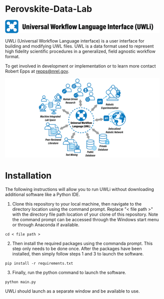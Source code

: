 # Perovskite-Data-Lab
![Logo](/Logo/Logo_readme_v1.png?raw=true)

UWLi (Universal Workflow Language interface) is a user interface for building and modifying UWL files. UWL is a data format used to represent high fidelity scientific procedures in a generalized, field agnostic workflow format.

To get involved in development or implementation or to learn more contact Robert Epps at repps@nrel.gov.

![Logo](/Logo/Summary_readme_v1.png?raw=true)

# Installation

The following instructions will allow you to run UWLi without downloading additional software like a Python IDE.
1. Clone this repository to your local machine, then navigate to the directory location using the command prompt. Replace "< file path >" with the directory file path location of your clone of this repository. Note the command prompt can be accessed through the Windows start menu or through Anaconda if available.
```shell
cd < file path >
```

2. Then install the required packages using the commanda prompt. This step only needs to be done once. After the packages have been installed, then simply follow steps 1 and 3 to launch the software.
```shell
pip install -r requirements.txt
```

3. Finally, run the python command to launch the software.
```shell
python main.py
```

UWLi should launch as a separate window and be available to use.
